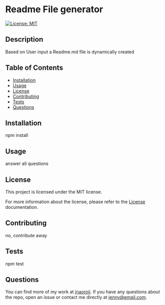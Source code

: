 # Readme File generator
  [![License: MIT](https://img.shields.io/badge/License-MIT-yellow.svg)](https://opensource.org/licenses/MIT)

  ## Description
  Based on User input a Readme.md file is dynamically created
  ## Table of Contents
  
  * [Installation](#installation)
  * [Usage](#usage)
  * [License](#license)
  * [Contributing](#contributing)
  * [Tests](#tests)
  * [Questions](#questions)

  ## Installation
  npm install

  ## Usage
  answer all questions

  ## License
  
This project is licensed under the MIT license.

For more information about the license, please refer to the [License](https://opensource.org/licenses/MIT) documentation.


  ## Contributing
  no, contribute away

  ## Tests
  npm test

  ## Questions
  You can find more of my work at [jnaoroji](https://github.com/jnaoroji/).
  If you have any questions about the repo, open an issue or contact me directly at [jenny@email.com](mailto:jenny@email.com). 
  